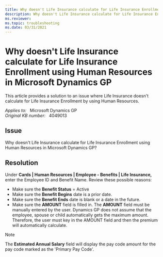 ```yaml
---
title: Why doesn't Life Insurance calculate for Life Insurance Enrollment using Human Resources
description: Why doesn't Life Insurance calculate for Life Insurance Enrollment using Human Resources in Microsoft Dynamics GP.
ms.reviewer:
ms.topic: troubleshooting
ms.date: 03/31/2021
---
```

# Why doesn't Life Insurance calculate for Life Insurance Enrollment using Human Resources in Microsoft Dynamics GP

This article provides a solution to an issue where Life Insurance doesn't calculate for Life Insurance Enrollment by using Human Resources.

_Applies to:_ &nbsp; Microsoft Dynamics GP  
_Original KB number:_ &nbsp; 4049013

## Issue

Why doesn't Life Insurance calculate for Life Insurance Enrollment using Human Resources in Microsoft Dynamics GP?

## Resolution

Under **Cards | Human Resources | Employee - Benefits | Life Insurance,** enter the Employee ID and Benefit Name. Review these possible reasons:

- Make sure the **Benefit Status** = Active
- Make sure the **Benefit Begins** date is a prior date.
- Make sure the **Benefit Ends** date is blank or a date in the future.  
- Make sure the **AMOUNT** field is filled in. The **AMOUNT** field must be manually entered by the user. Dynamics GP does not assume that the employee, spouse or child automatically gets the maximum amount.  Therefore, the user must key in the AMOUNT field and then the premium will automatically calculate.

> [!NOTE]
> The **Estimated Annual Salary** field will display the pay code amount for the pay code marked as the 'Primary Pay Code'.
